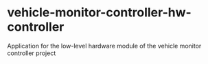# vehicle-monitor-controller-hw-controller
Application for the low-level hardware module of the vehicle monitor controller project
